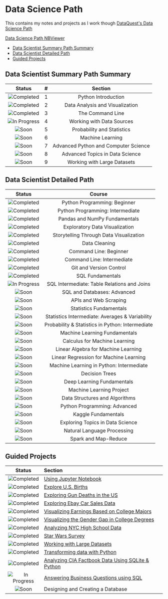 # Data Science Path

This contains my notes and projects as I work though [DataQuest's Data Science Path](https://www.dataquest.io/path/data-scientist)

[Data Science Path NBViewer](http://nbviewer.jupyter.org/github/johannesgiorgis/dataquest/tree/master/data_science_path/)

<!-- MarkdownTOC -->

- [Data Scientist Summary Path Summary](#data-scientist-summary-path-summary)
- [Data Scientist Detailed Path](#data-scientist-detailed-path)
- [Guided Projects](#guided-projects)

<!-- /MarkdownTOC -->



<a id="data-scientist-summary-path-summary"></a>
## Data Scientist Summary Path Summary

|            Status           	|   #   |             Section                    |
|:-----------------------------:|:-----:|:--------------------------------------:|
| ![Completed][Completed]     	|  1	| Python Introduction                    |
| ![Completed][Completed]     	|  2  	| Data Analysis and Visualization        |
| ![Completed][Completed]     	|  3  	| The Command Line                       |
| ![In Progress][In Progress]	|  4  	| Working with Data Sources              |
| ![Soon][Soon]               	|  5  	| Probability and Statistics             |
| ![Soon][Soon]               	|  6  	| Machine Learning                       |
| ![Soon][Soon]               	|  7  	| Advanced Python and Computer Science   |
| ![Soon][Soon]               	|  8  	| Advanced Topics in Data Science        |
| ![Soon][Soon]               	|  9  	| Working with Large Datasets            |


<a id="data-scientist-detailed-path"></a>
## Data Scientist Detailed Path

|         Status              	|                  Course          						|
|:-----------------------------:|:-----------------------------------------------------:|
| ![Completed][Completed]     	| Python Programming: Beginner                  		|
| ![Completed][Completed]     	| Python Programming: Intermediate 						|
| ![Completed][Completed]     	| Pandas and NumPy Fundamentals 						|
| ![Completed][Completed]     	| Exploratory Data Visualization 						|
| ![Completed][Completed]     	| Storytelling Through Data Visualization 				|
| ![Completed][Completed]     	| Data Cleaning 										|
| ![Completed][Completed]     	| Command Line: Beginner 								|
| ![Completed][Completed]     	| Command Line: Intermediate 							|
| ![Completed][Completed]     	| Git and Version Control 								|
| ![Completed][Completed]     	| SQL Fundamentals 										|
| ![In Progress][In Progress] 	| SQL Intermediate: Table Relations and Joins  			|
| ![Soon][Soon]               	| SQL and Databases: Advanced 							|
| ![Soon][Soon]               	| APIs and Web Scraping 								|
| ![Soon][Soon]               	| Statistics Fundamentals 								|
| ![Soon][Soon]               	| Statistics Intermediate: Averages & Variability		|
| ![Soon][Soon]               	| Probability & Statistics in Python: Intermediate  	|
| ![Soon][Soon]               	| Machine Learning Fundamentals 					  	|
| ![Soon][Soon]               	| Calculus for Machine Learning 					  	|
| ![Soon][Soon]               	| Linear Algebra for Machine Learning 					|
| ![Soon][Soon]               	| Linear Regression for Machine Learning 				|
| ![Soon][Soon]               	| Machine Learning in Python: Intermediate 				|
| ![Soon][Soon]               	| Decision Trees 										|
| ![Soon][Soon]               	| Deep Learning Fundamentals 							|
| ![Soon][Soon]               	| Machine Learning Project 								|
| ![Soon][Soon]               	| Data Structures and Algorithms 						|
| ![Soon][Soon]               	| Python Programming: Advanced 							|
| ![Soon][Soon]               	| Kaggle Fundamentals 									|
| ![Soon][Soon]               	| Exploring Topics in Data Science 						|
| ![Soon][Soon]               	| Natural Language Processing 							|
| ![Soon][Soon]               	| Spark and Map-Reduce 									|


<a id="guided-projects"></a>
## Guided Projects

|            Status           	|               Section                             	|
|:-----------------------------:|:------------------------------------------------------|
| ![Completed][Completed]     	| [Using Jupyter Notebook]                            	|
| ![Completed][Completed]     	| [Explore U.S. Births]                               	|
| ![Completed][Completed]     	| [Exploring Gun Deaths in the US]                    	|
| ![Completed][Completed]     	| [Exploring Ebay Car Sales Data]                     	|
| ![Completed][Completed]     	| [Visualizing Earnings Based on College Majors]      	|
| ![Completed][Completed]     	| [Visualizing the Gender Gap in College Degrees]     	|
| ![Completed][Completed]     	| [Analyzing NYC High School Data]                    	|
| ![Completed][Completed]     	| [Star Wars Survey]                                  	|
| ![Completed][Completed]     	| [Working with Large Datasets]                       	|
| ![Completed][Completed]     	| [Transforming data with Python]                     	|
| ![Completed][Completed]     	| [Analyzing CIA Factbook Data Using SQLite & Python] 	|
| ![In Progress][In Progress]	| [Answering Business Questions using SQL]            	|
| ![Soon][Soon]               	| Designing and Creating a Database                 	|

[//]: # (Reference links to Guided Projects)

[Using Jupyter Notebook]: project01_using_jupyter_notebook/project01_using_jupyter_notebook.ipynb
[Explore U.S. Births]: project02_explore_us_births/project02_explore_us_births.ipynb
[Exploring Gun Deaths in the US]: project03_exploring_gun_deaths_in_the_us/project03_exploring_gun_deaths_in_the_us.ipynb
[Exploring Ebay Car Sales Data]: project04_exploring_ebay_car_sales_data/project04_exploring_ebay_car_sales_data.ipynb
[Visualizing Earnings Based on College Majors]: project05_visualizing_earnings_based_on_college_majors/project05_visualizing_earnings_based_on_college_majors.ipynb
[Visualizing the Gender Gap in College Degrees]: project06_visualizing_the_gender_gap_in_college_degrees/project06_visualizing_the_gender_gap_in_college_degrees.ipynb
[Analyzing NYC High School Data]: project07_analyzing_nyc_high_school_data/project07_analyzing_nyc_high_school_data.ipynb
[Star Wars Survey]: project08_star_wars_survey/project08_star_wars_survey.ipynb
[Working with Large Datasets]: project09_working_with_data_downloads/README.md
[Transforming data with Python]: project10_transforming_data_with_python/README.md
[Analyzing CIA Factbook Data Using SQLite & Python]: project11_analyzing_cia_factbook_data_using_sqlite_and_python/project11_analyzing_cia_factbook_data_using_sqlite_and_python.ipynb
[Answering Business Questions using SQL]: project12_answering_business_questions_using_sql/project12_answering_business_questions_using_sql.ipynb


[//]: # (Status images)

[done]: https://user-images.githubusercontent.com/29199184/32275438-8385f5c0-bf0b-11e7-9406-42265f71e2bd.png "Done"
[Completed]: https://user-images.githubusercontent.com/29199184/32275438-8385f5c0-bf0b-11e7-9406-42265f71e2bd.png "Completed"
[In Progress]: https://user-images.githubusercontent.com/29199184/34462881-7305ddac-ee4d-11e7-9b57-589424820da4.png "In Progress"
[Soon]: https://user-images.githubusercontent.com/29199184/34462916-d5c37bd4-ee4d-11e7-9f4a-d57f2243281b.png "Soon"

